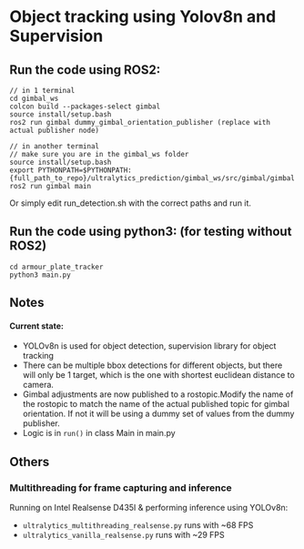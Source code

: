 # Object tracking using Yolov8n and Supervision

## Run the code using ROS2:
```
// in 1 terminal
cd gimbal_ws
colcon build --packages-select gimbal
source install/setup.bash
ros2 run gimbal dummy_gimbal_orientation_publisher (replace with actual publisher node)

// in another terminal
// make sure you are in the gimbal_ws folder
source install/setup.bash
export PYTHONPATH=$PYTHONPATH:{full_path_to_repo}/ultralytics_prediction/gimbal_ws/src/gimbal/gimbal
ros2 run gimbal main
```

Or simply edit run_detection.sh with the correct paths and run it.

## Run the code using python3: (for testing without ROS2)
```
cd armour_plate_tracker
python3 main.py
```

## Notes
#### Current state:
- YOLOv8n is used for object detection, supervision library for object tracking
- There can be multiple bbox detections for different objects, but there will only be 1 target, which is the one with shortest euclidean distance to camera.
- Gimbal adjustments are now published to a rostopic.Modify the name of the rostopic to match the name of the actual published topic for gimbal orientation. If not it will be using a dummy set of values from the dummy publisher.
- Logic is in `run()` in class Main in main.py

## Others
### Multithreading for frame capturing and inference

Running on Intel Realsense D435I & performing inference using YOLOv8n:
- <code>ultralytics_multithreading_realsense.py</code> runs with ~68 FPS
- <code>ultralytics_vanilla_realsense.py</code> runs with ~29 FPS 